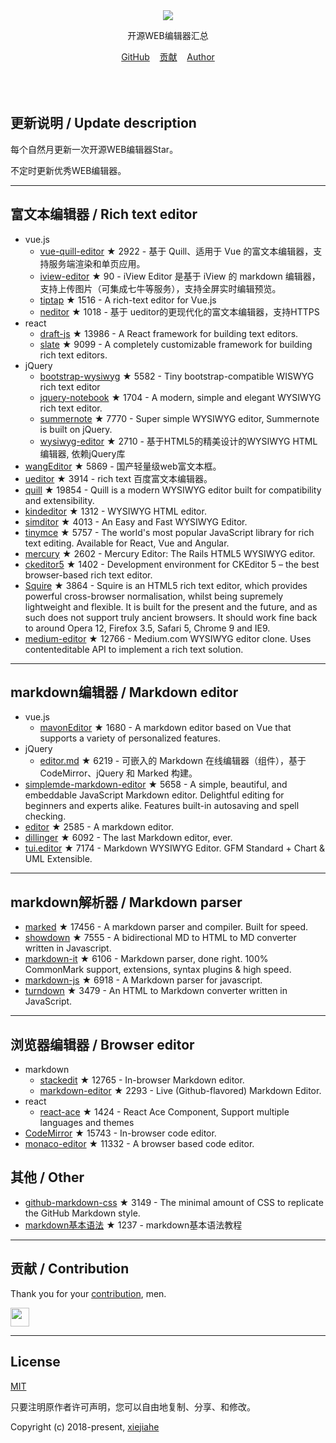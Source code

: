 



<div align="center">
  <div>
    <img src="https://raw.githubusercontent.com/xjh22222228/awesome-web-editor/master/media/logo.png" />
  </div>
  <p>开源WEB编辑器汇总</p>
  <div>
    <a href="https://github.com/xjh22222228/awesome-web-editor/">GitHub</a>&nbsp;&nbsp;&nbsp;
    <a href="https://github.com/xjh22222228/awesome-web-editor/issues">贡献</a>&nbsp;&nbsp;&nbsp;
    <a href="https://github.com/xjh22222228/">Author</a>
  </div>
</div>
</br></br></br>


## 更新说明 / Update description
每个自然月更新一次开源WEB编辑器Star。

不定时更新优秀WEB编辑器。



---


## 富文本编辑器 / Rich text editor
- vue.js
  - [vue-quill-editor](https://github.com/surmon-china/vue-quill-editor) ★ 2922 - 基于 Quill、适用于 Vue 的富文本编辑器，支持服务端渲染和单页应用。
  - [iview-editor](https://github.com/iview/iview-editor) ★ 90 - iView Editor 是基于 iView 的 markdown 编辑器，支持上传图片（可集成七牛等服务），支持全屏实时编辑预览。
  - [tiptap](https://github.com/heyscrumpy/tiptap) ★ 1516 - A rich-text editor for Vue.js
  - [neditor](https://github.com/notadd/neditor) ★ 1018 - 基于 ueditor的更现代化的富文本编辑器，支持HTTPS
- react
  - [draft-js](https://github.com/facebook/draft-js) ★ 13986 - A React framework for building text editors.
  - [slate](https://github.com/ianstormtaylor/slate) ★ 9099 - A completely customizable framework for building rich text editors.
- jQuery
  - [bootstrap-wysiwyg](https://github.com/mindmup/bootstrap-wysiwyg/) ★ 5582 - Tiny bootstrap-compatible WISWYG rich text editor
  - [jquery-notebook](https://github.com/raphaelcruzeiro/jquery-notebook) ★ 1704 - A modern, simple and elegant WYSIWYG rich text editor.
  - [summernote](https://github.com/summernote/summernote) ★ 7770 - Super simple WYSIWYG editor, Summernote is built on jQuery.
  - [wysiwyg-editor](https://github.com/froala/wysiwyg-editor) ★ 2710 - 基于HTML5的精美设计的WYSIWYG HTML编辑器, 依赖jQuery库
- [wangEditor](https://github.com/wangfupeng1988/wangEditor) ★ 5869 - 国产轻量级web富文本框。
- [ueditor](https://github.com/fex-team/ueditor) ★ 3914 - rich text 百度富文本编辑器。
- [quill](https://github.com/quilljs/quill) ★ 19854 - Quill is a modern WYSIWYG editor built for compatibility and extensibility.
- [kindeditor](https://github.com/kindsoft/kindeditor) ★ 1312 - WYSIWYG HTML editor.
- [simditor](https://github.com/mycolorway/simditor) ★ 4013 - An Easy and Fast WYSIWYG Editor.
- [tinymce](https://github.com/tinymce/tinymce) ★ 5757 - The world's most popular JavaScript library for rich text editing. Available for React, Vue and Angular.
- [mercury](https://github.com/jejacks0n/mercury) ★ 2602 - Mercury Editor: The Rails HTML5 WYSIWYG editor.
- [ckeditor5](https://github.com/ckeditor/ckeditor5) ★ 1402 - Development environment for CKEditor 5 – the best browser-based rich text editor.
- [Squire](https://github.com/neilj/Squire) ★ 3864 - Squire is an HTML5 rich text editor, which provides powerful cross-browser normalisation, whilst being supremely lightweight and flexible. It is built for the present and the future, and as such does not support truly ancient browsers. It should work fine back to around Opera 12, Firefox 3.5, Safari 5, Chrome 9 and IE9.
- [medium-editor](https://github.com/yabwe/medium-editor) ★ 12766 - Medium.com WYSIWYG editor clone. Uses contenteditable API to implement a rich text solution.








---


## markdown编辑器 / Markdown editor
- vue.js
  - [mavonEditor](https://github.com/hinesboy/mavonEditor) ★ 1680 -   A markdown editor based on Vue that supports a variety of personalized features.
- jQuery
  - [editor.md](https://github.com/pandao/editor.md) ★ 6219 - 可嵌入的 Markdown 在线编辑器（组件），基于 CodeMirror、jQuery 和 Marked 构建。
- [simplemde-markdown-editor](https://github.com/sparksuite/simplemde-markdown-editor) ★ 5658 -  A simple, beautiful, and embeddable JavaScript Markdown editor. Delightful editing for beginners and experts alike. Features built-in autosaving and spell checking.
- [editor](https://github.com/lepture/editor) ★ 2585 - A markdown editor.
- [dillinger](https://github.com/joemccann/dillinger) ★ 6092 - The last Markdown editor, ever.
- [tui.editor](https://github.com/nhnent/tui.editor) ★ 7174 - Markdown WYSIWYG Editor. GFM Standard + Chart & UML Extensible.





---




## markdown解析器 / Markdown parser
- [marked](https://github.com/markedjs/marked) ★ 17456 - A markdown parser and compiler. Built for speed.
- [showdown](https://github.com/showdownjs/showdown) ★ 7555 - A bidirectional MD to HTML to MD converter written in Javascript.
- [markdown-it](https://github.com/markdown-it/markdown-it) ★ 6106 - Markdown parser, done right. 100% CommonMark support, extensions, syntax plugins & high speed.
- [markdown-js](https://github.com/evilstreak/markdown-js) ★ 6918 - A Markdown parser for javascript.
- [turndown](https://github.com/domchristie/turndown) ★ 3479 - An HTML to Markdown converter written in JavaScript.



---



## 浏览器编辑器 / Browser editor
- markdown
  - [stackedit](https://github.com/benweet/stackedit) ★ 12765 - In-browser Markdown editor.
  - [markdown-editor](https://github.com/jbt/markdown-editor) ★ 2293 - Live (Github-flavored) Markdown Editor.
- react
  - [react-ace](https://github.com/securingsincity/react-ace) ★ 1424 - React Ace Component, Support multiple languages and themes
- [CodeMirror](https://github.com/codemirror/CodeMirror) ★ 15743 - In-browser code editor.
- [monaco-editor](https://github.com/Microsoft/monaco-editor) ★ 11332 - A browser based code editor.


## 其他 / Other
- [github-markdown-css](https://github.com/sindresorhus/github-markdown-css) ★ 3149 - The minimal amount of CSS to replicate the GitHub Markdown style.
- [markdown基本语法](https://github.com/younghz/Markdown) ★ 1237 - markdown基本语法教程



---


## 贡献 / Contribution
Thank you for your [contribution](https://github.com/xjh22222228/awesome-web-editor/issues), men.

<a href="https://github.com/1c7/">
  <img src="https://avatars1.githubusercontent.com/u/1804755?s=460&v=4" width="30px" height="30px" />
</a>


---



## License
[MIT](https://opensource.org/licenses/MIT)

只要注明原作者许可声明，您可以自由地复制、分享、和修改。

Copyright (c) 2018-present, [xiejiahe](https://github.com/xjh22222228)